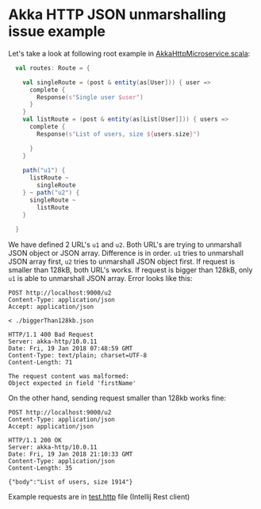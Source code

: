 # Akka HTTP JSON unmarshalling issue example


Let's take a look at following root example in [AkkaHttpMicroservice.scala](src/main/scala/AkkaHttpMicroservice.scala):

```scala
  val routes: Route = {

    val singleRoute = (post & entity(as[User])) { user =>
      complete {
        Response(s"Single user $user")
      }
    }
    val listRoute = (post & entity(as[List[User]])) { users =>
      complete {
        Response(s"List of users, size ${users.size}")

      }
    }
    
    path("u1") {
      listRoute ~
        singleRoute
    } ~ path("u2") {
      singleRoute ~
        listRoute
    }
    
  }

```
We have defined 2 URL's `u1` and `u2`. Both URL's are trying  to unmarshall JSON object or JSON array. Difference is in order.
`u1` tries to unmarshall JSON array first, `u2` tries to unmarshall JSON object first. If request is smaller than 128kB, both URL's works. If request is bigger than 128kB, only `u1` is able to unmarshall JSON array.
Error looks like this:
```http request
POST http://localhost:9000/u2
Content-Type: application/json
Accept: application/json

< ./biggerThan128kb.json

HTTP/1.1 400 Bad Request
Server: akka-http/10.0.11
Date: Fri, 19 Jan 2018 07:48:59 GMT
Content-Type: text/plain; charset=UTF-8
Content-Length: 71

The request content was malformed:
Object expected in field 'firstName'
```

On the other hand, sending request smaller than 128kb works fine:
```http request
POST http://localhost:9000/u2
Content-Type: application/json
Accept: application/json

HTTP/1.1 200 OK
Server: akka-http/10.0.11
Date: Fri, 19 Jan 2018 21:10:33 GMT
Content-Type: application/json
Content-Length: 35

{"body":"List of users, size 1914"}

```

Example requests are in [test.http](test.http) file (Intellij Rest client)